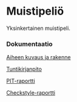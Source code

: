 # Muistipeliö

Yksinkertainen muistipeli.

### Dokumentaatio

[Aiheen kuvaus ja rakenne](dokumentaatio/aiheenKuvausJaRakenne.md)

[Tuntikirjanpito](dokumentaatio/tuntikirjanpito.md)

[PIT-raportti](https://htmlpreview.github.io/?https://github.io/mipyykko/muistipeli-/tree/master/dokumentaatio/pit-raportti/index.html)

[Checkstyle-raportti](https://htmlpreview.github.io/?https://github.io/mipyykko/muistipeli-/tree/master/dokumentaatio/checkstyle-raportti/site/checkstyle.html)
